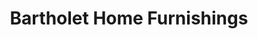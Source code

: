 ---
title: "Bartholet Home Furnishings"
url: /conroe/bartholet-home-furnishings/
shop: furniture
---